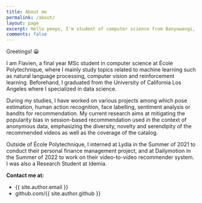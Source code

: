 ```yaml
---
title: About me
permalink: /about/
layout: page
excerpt: Hello peeps, I'm student of computer science from Banyuwangi, living in Jogjakarta. This blog for documentation about my programming journey, running on jekyll, hosting on netlify and using my own simple theme.
comments: false
---
```


<p>Greetings! 😀</p>
<p>
I am Flavien, a final year MSc student in computer science at École Polytechnique, where I mainly study topics related to machine learning such as natural language processing, computer vision and reinforcement learning. Beforehand, I graduated from the University of California Los Angeles where I specialized in data science.
</p>
<p>
During my studies, I have worked on various projects among which pose estimation, human action recognition, face labelling, sentiment analysis or bandits for recommendation. My current research aims at mitigating the popularity bias in session-based recommendation used in the context of anonymous data, emphasizing the diversity, novelty and serendipity of the recommended videos as well as the coverage of the catalog.
</p>
<p>
Outside of École Polytechnique, I interned at Lydia in the Summer of 2021 to conduct their personal finance management project, and at Dailymotion in the Summer of 2022 to work on their video-to-video recommender system. I was also a Research Student at Idemia.
</p>

**Contact me at:**

- {{ site.author.email }}
- github.com/{{ site.author.github }}
